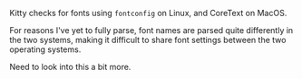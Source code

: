 Kitty checks for fonts using `fontconfig` on Linux, and CoreText on MacOS.

For reasons I've yet to fully parse, font names are parsed quite differently
in the two systems, making it difficult to share font settings between the
two operating systems.

Need to look into this a bit more.

